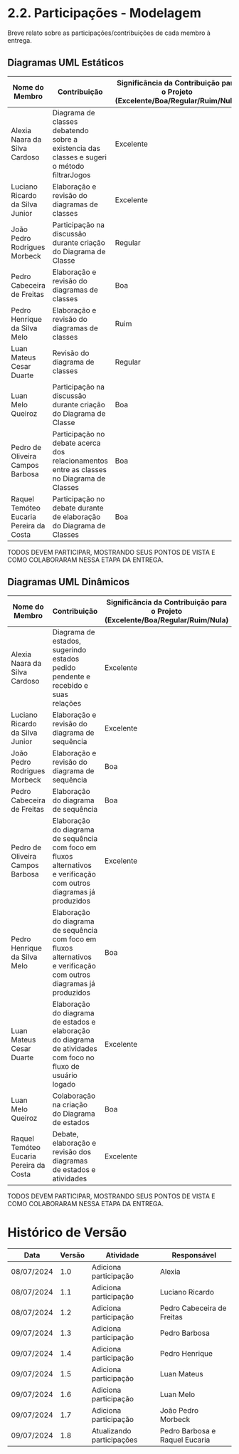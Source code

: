 # 2.2. Participações - Modelagem

Breve relato sobre as participações/contribuições de cada membro à entrega. 

## Diagramas UML Estáticos

| Nome do Membro                          | Contribuição                                        | Significância da Contribuição para o Projeto (Excelente/Boa/Regular/Ruim/Nula) |
| --------------------------------------- | --------------------------------------------------- | ------------------------------------------------------------------------------ |
| Alexia Naara da Silva Cardoso           | Diagrama de classes debatendo sobre a existencia das classes e sugeri o método filtrarJogos  | Excelente |
| Luciano Ricardo da Silva Junior           | Elaboração e revisão do diagramas de classes | Excelente |
| João Pedro Rodrigues Morbeck       | Participação na discussão durante criação do Diagrama de Classe | Regular |
| Pedro Cabeceira de Freitas         | Elaboração e revisão do diagramas de classes | Boa |
| Pedro Henrique da Silva Melo        | Elaboração e revisão do diagramas de classes | Ruim |
| Luan Mateus Cesar Duarte        | Revisão do diagrama de classes | Regular |
| Luan Melo Queiroz       | Participação na discussão durante criação do Diagrama de Classe | Boa |
| Pedro de Oliveira Campos Barbosa       | Participação no debate acerca dos relacionamentos entre as classes no Diagrama de Classes | Boa |
| Raquel Temóteo Eucaria Pereira da Costa     | Participação no debate durante de elaboração do Diagrama de Classes | Boa |

TODOS DEVEM PARTICIPAR, MOSTRANDO SEUS PONTOS DE VISTA E COMO COLABORARAM NESSA ETAPA DA ENTREGA.

## Diagramas UML Dinâmicos

| Nome do Membro                          | Contribuição                                        | Significância da Contribuição para o Projeto (Excelente/Boa/Regular/Ruim/Nula) |
| --------------------------------------- | --------------------------------------------------- | ------------------------------------------------------------------------------ |
| Alexia Naara da Silva Cardoso           | Diagrama de estados, sugerindo estados pedido pendente e recebido e suas relações | Excelente |
| Luciano Ricardo da Silva Junior           | Elaboração e revisão do diagrama de sequência | Excelente |
| João Pedro Rodrigues Morbeck           | Elaboração e revisão do diagrama de sequência | Boa |
| Pedro Cabeceira de Freitas          | Elaboração do diagrama de sequência | Boa |
| Pedro de Oliveira Campos Barbosa          | Elaboração do diagrama de sequência com foco em fluxos alternativos e verificação com outros diagramas já produzidos | Excelente |
| Pedro Henrique da Silva Melo        | Elaboração do diagrama de sequência com foco em fluxos alternativos e verificação com outros diagramas já produzidos | Boa |
| Luan Mateus Cesar Duarte         | Elaboração do diagrama de estados e elaboração do diagrama de atividades com foco no fluxo de usuário logado | Excelente |
| Luan Melo Queiroz        | Colaboração na criação do Diagrama de estados | Boa |
| Raquel Temóteo Eucaria Pereira da Costa        | Debate, elaboração e revisão dos diagramas de estados e atividades | Excelente |

TODOS DEVEM PARTICIPAR, MOSTRANDO SEUS PONTOS DE VISTA E COMO COLABORARAM NESSA ETAPA DA ENTREGA.

# Histórico de Versão

| Data       | Versão | Atividade              | Responsável                      |
| ---------- | ------ | ---------------------- | -------------------------------- |
| 08/07/2024 | 1.0    | Adiciona participação  | Alexia                           |
| 08/07/2024 | 1.1    | Adiciona participação  | Luciano Ricardo                  |
| 08/07/2024 | 1.2    | Adiciona participação  | Pedro Cabeceira de Freitas       |
| 09/07/2024 | 1.3    | Adiciona participação  | Pedro Barbosa                    |
| 09/07/2024 | 1.4    | Adiciona participação  | Pedro Henrique                   |
| 09/07/2024 | 1.5    | Adiciona participação  | Luan Mateus                  |
| 09/07/2024 | 1.6    | Adiciona participação  | Luan Melo                  |
| 09/07/2024 | 1.7    | Adiciona participação  | João Pedro Morbeck                  |
| 09/07/2024 | 1.8    | Atualizando participações  | Pedro Barbosa e Raquel Eucaria                  |

